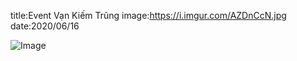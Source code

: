 title:Event Vạn Kiếm Trũng
image:https://i.imgur.com/AZDnCcN.jpg
date:2020/06/16

![Image](https://i.imgur.com/AZDnCcN.jpg)